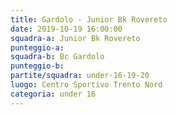 ```yaml
---
title: Gardolo - Junior Bk Rovereto
date: 2019-10-19 16:00:00
squadra-a: Junior Bk Rovereto
punteggio-a: 
squadra-b: Bc Gardolo
punteggio-b: 
partite/squadra: under-16-19-20
luogo: Centro Sportivo Trento Nord
categoria: under 16
---
```

